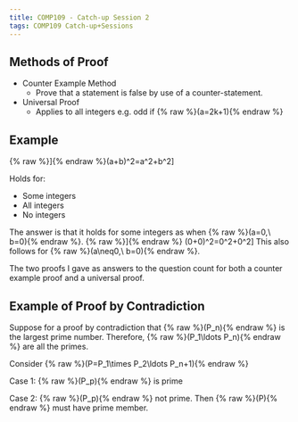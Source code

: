 ```yaml
---
title: COMP109 - Catch-up Session 2
tags: COMP109 Catch-up+Sessions
---
```

## Methods of Proof
* Counter Example Method
	* Prove that a statement is false by use of a counter-statement.
* Universal Proof
	* Applies to all integers e.g. odd if {% raw %}\(a=2k+1\){% endraw %}
	
## Example
{% raw %}\]{% endraw %}(a+b)^2=a^2+b^2\]

Holds for:

* Some integers
* All integers
* No integers

The answer is that it holds for some integers as when {% raw %}\(a=0,\ b=0\){% endraw %}. {% raw %}\]{% endraw %} (0+0)^2=0^2+0^2\] This also follows for {% raw %}\(a\neq0,\ b=0\){% endraw %}.

The two proofs I gave as answers to the question count for both a counter example proof and a universal proof.

## Example of Proof by Contradiction
Suppose for a proof by contradiction that {% raw %}\(P_n\){% endraw %} is the largest prime number. Therefore, {% raw %}\(P_1\ldots P_n\){% endraw %} are all the primes.

Consider {% raw %}\(P=P_1\times P_2\ldots P_n+1\){% endraw %}

Case 1: {% raw %}\(P_p\){% endraw %} is prime

Case 2: {% raw %}\(P_p\){% endraw %} not prime. Then {% raw %}\(P\){% endraw %} must have prime member.
